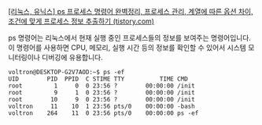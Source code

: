 [[리눅스, 유닉스] ps 프로세스 명령어 완벽정리, 프로세스 관리, 계열에 따른 옵션 차이, 조건에 맞게 프로세스 정보 추출하기 (tistory.com)](https://jhnyang.tistory.com/entry/%EB%A6%AC%EB%88%85%EC%8A%A4-%EC%9C%A0%EB%8B%89%EC%8A%A4-ps-%ED%94%84%EB%A1%9C%EC%84%B8%EC%8A%A4-%EB%AA%85%EB%A0%B9%EC%96%B4-%EC%A0%95%EB%A6%AC%ED%95%98%EA%B8%B0)


ps 명령어는 리눅스에서 현재 실행 중인 프로세스들의 정보를 보여주는 명령어입니다. 이 명령어를 사용하면 CPU, 메모리, 실행 시간 등의 정보를 확인할 수 있어서 시스템 모니터링이나 디버깅에 유용합니다.

```
voltron@DESKTOP-G2V7AOD:~$ ps -ef
UID        PID  PPID  C STIME TTY          TIME CMD
root         1     0  0 23:56 ?        00:00:00 /init
root         9     1  0 23:56 ?        00:00:00 /init
root        10     9  0 23:56 ?        00:00:00 /init
voltron     11    10  1 23:56 pts/0    00:00:00 -bash
voltron    264    11  0 23:56 pts/0    00:00:00 ps -ef
```
